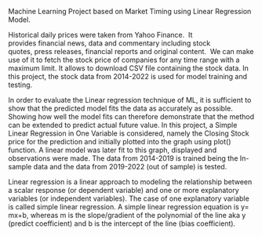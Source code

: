 Machine Learning Project based on Market Timing using Linear Regression Model.


Historical daily prices were taken from Yahoo Finance.  It provides financial news, data and commentary including stock quotes, press releases, financial reports and original content.  We can make use of it to fetch the stock price of companies for any time range with a maximum limit. It allows to download CSV file containing the stock data. In this project, the stock data from 2014-2022 is used for model training and testing.


In order to evaluate the Linear regression technique of ML, it is sufficient to show that the predicted model fits the data as accurately as possible. Showing how well the model fits can therefore demonstrate that the method can be extended to predict actual future value. In this project, a Simple Linear Regression in One Variable is considered, namely the Closing Stock price for the prediction and initially plotted into the graph using plot() function.  A linear model was later fit to this graph, displayed and observations were made. The data from 2014-2019 is trained being the In-sample data and the data from 2019-2022 (out of sample) is tested.

Linear regression is a linear approach to modeling the relationship between a scalar response (or dependent variable) and one or more explanatory variables (or independent variables). The case of one explanatory variable is called simple linear regression. 
A simple linear regression equation is y= mx+b, whereas m is the slope/gradient of the polynomial of the line aka y (predict coefficient) and b is the intercept of the line (bias coefficient).

